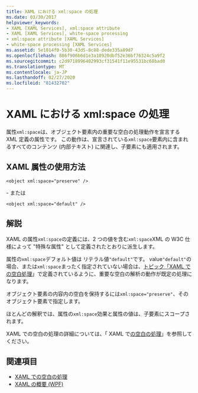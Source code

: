 ```yaml
---
title: XAML における xml:space の処理
ms.date: 03/30/2017
helpviewer_keywords:
- XAML [XAML Services], xml:space attribute
- XAML [XAML Services], white-space processing
- xml:space attribute [XAML Services]
- white-space processing [XAML Services]
ms.assetid: 5e1814f0-5b30-43d5-8c88-dede335a89d7
ms.openlocfilehash: 886f906b6d1e3a10920dbf52e36bf76324c5a9f2
ms.sourcegitcommit: c2d9718996402993cf31541f11e95531bc68bad0
ms.translationtype: MT
ms.contentlocale: ja-JP
ms.lasthandoff: 02/27/2020
ms.locfileid: "81432702"
---
```

# <a name="xmlspace-handling-in-xaml"></a>XAML における xml:space の処理

属性`xml:space`は、オブジェクト要素内の重要な空白の処理動作を宣言する XML 定義の属性です。 この動作は、宣言されている`xml:space`要素内に含まれるすべてのコンテンツ (内部テキスト) に関連し、子要素にも適用されます。

## <a name="xaml-attribute-usage"></a>XAML 属性の使用方法

```xaml
<object xml:space="preserve" />
```

 \- または

```xaml
<object xml:space="default" />
```

## <a name="remarks"></a>解説

XAML の属性`xml:space`の定義には、2 つの値を含む`xml:space`XML の W3C 仕様によって "特殊な属性" として定義されたとおりに派生します。

属性の`xml:space`デフォルト値は リテラル値`"default"`です。 value`"default"`の場合、または`xml:space`まったく指定されていない場合は、[トピック「XAML での空白処理](white-space-processing.md)」で定義されているように、重要な空白の解析の動作が既定の処理になります。

オブジェクト要素の内容内の空白を保持するには`xml:space="preserve"`、そのオブジェクト要素で指定します。

ほとんどの解釈では、属性の`xml:space`効果と属性の値は、子要素にスコープされます。

XAML での空白の処理の詳細については、「 XAML で[の空白の処理](white-space-processing.md)」を参照してください。

## <a name="see-also"></a>関連項目

- [XAML での空白の処理](white-space-processing.md)
- [XAML の概要 (WPF)](../fundamentals/xaml.md)
